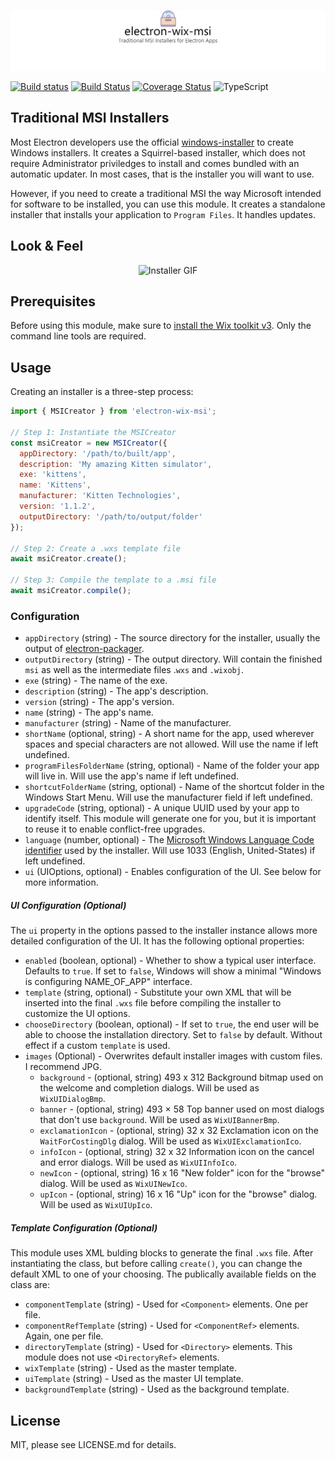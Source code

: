 ![electron-wix-msi](.github/logo.png)

[![Build status](https://ci.appveyor.com/api/projects/status/s54pty8rve3yemb9?svg=true)](https://ci.appveyor.com/project/felixrieseberg/electron-wix-msi) [![Build Status](https://travis-ci.org/felixrieseberg/electron-wix-msi.svg?branch=master)](https://travis-ci.org/felixrieseberg/electron-wix-msi) [![Coverage Status](https://coveralls.io/repos/github/felixrieseberg/electron-wix-msi/badge.svg?branch=master)](https://coveralls.io/github/felixrieseberg/electron-wix-msi?branch=master) ![TypeScript](https://img.shields.io/badge/typings-included-brightgreen.svg)

## Traditional MSI Installers
Most Electron developers use the official [windows-installer](https://github.com/electron/windows-installer) to create Windows installers. It creates a Squirrel-based installer, which does not require Administrator priviledges to install and comes bundled with an automatic updater. In most cases, that is the installer you will want to use.

However, if you need to create a traditional MSI the way Microsoft intended for software to be installed, you can use this module. It creates a standalone installer that installs your application to `Program Files`. It handles updates.

## Look & Feel

<p align="center"><img src="https://github.com/felixrieseberg/electron-wix-msi/raw/master/.github/installer.gif" alt="Installer GIF"></p>

## Prerequisites
Before using this module, make sure to [install the Wix toolkit v3](http://wixtoolset.org/releases/). Only the command line tools are required.

## Usage
Creating an installer is a three-step process:

```js
import { MSICreator } from 'electron-wix-msi';

// Step 1: Instantiate the MSICreator
const msiCreator = new MSICreator({
  appDirectory: '/path/to/built/app',
  description: 'My amazing Kitten simulator',
  exe: 'kittens',
  name: 'Kittens',
  manufacturer: 'Kitten Technologies',
  version: '1.1.2',
  outputDirectory: '/path/to/output/folder'
});

// Step 2: Create a .wxs template file
await msiCreator.create();

// Step 3: Compile the template to a .msi file
await msiCreator.compile();
```

### Configuration
 - `appDirectory` (string) - The source directory for the installer, usually the output of [electron-packager](https://github.com/electron-userland/electron-packager).
 - `outputDirectory` (string) - The output directory. Will contain the finished `msi` as well as the intermediate files .`wxs` and `.wixobj`.
 - `exe` (string) - The name of the exe.
 - `description` (string) - The app's description.
 - `version` (string) - The app's version.
 - `name` (string) - The app's name.
 - `manufacturer` (string) - Name of the manufacturer.
 - `shortName` (optional, string) - A short name for the app, used wherever spaces and special characters are not allowed. Will use the name if left undefined.
 - `programFilesFolderName` (string, optional) - Name of the folder your app will live in. Will use the app's name if left undefined.
 - `shortcutFolderName` (string, optional) - Name of the shortcut folder in the Windows Start Menu. Will use the manufacturer field if left undefined.
 - `upgradeCode` (string, optional) - A unique UUID used by your app to identify itself. This module will generate one for you, but it is important to reuse it to enable conflict-free upgrades.
 - `language` (number, optional) - The [Microsoft Windows Language Code identifier](https://msdn.microsoft.com/en-us/library/cc233965.aspx) used by the installer. Will use 1033 (English, United-States) if left undefined.
 - `ui` (UIOptions, optional) - Enables configuration of the UI. See below for more information.


##### UI Configuration (Optional)
The `ui` property in the options passed to the installer instance allows more detailed configuration of the UI. It has the following optional properties:
 - `enabled` (boolean, optional) - Whether to show a typical user interface. Defaults to `true`. If set to `false`, Windows will show a minimal "Windows is configuring NAME_OF_APP" interface.
 - `template` (string, optional) - Substitute your own XML that will be inserted into the final `.wxs` file before compiling the installer to customize the UI options.
 - `chooseDirectory` (boolean, optional) - If set to `true`, the end user will be able to choose the installation directory. Set to `false` by default. Without effect if a custom `template` is used.
 - `images` (Optional) - Overwrites default installer images with custom files. I recommend JPG.
    - `background` - (optional, string) 493 x 312 Background bitmap used on the welcome and completion dialogs. Will be used as `WixUIDialogBmp`.
    - `banner` - (optional, string) 493 × 58 Top banner used on most dialogs that don't use `background`. Will be used as `WixUIBannerBmp`.
    - `exclamationIcon` - (optional, string) 32 x 32 Exclamation icon on the `WaitForCostingDlg` dialog. Will be used as `WixUIExclamationIco`.
    - `infoIcon` - (optional, string) 32 x 32 Information icon on the cancel and error dialogs. Will be used as `WixUIInfoIco`.
    - `newIcon` - (optional, string) 16 x 16 "New folder" icon for the "browse" dialog. Will be used as `WixUINewIco`.
    - `upIcon` - (optional, string) 16 x 16 "Up" icon for the "browse" dialog. Will be used as `WixUIUpIco`.


##### Template Configuration (Optional)
This module uses XML bulding blocks to generate the final `.wxs` file. After instantiating the class, but before calling `create()`, you can change the default XML to one of your choosing. The publically available fields on the class are:

 - `componentTemplate` (string) - Used for `<Component>` elements. One per file.
 - `componentRefTemplate` (string) - Used for `<ComponentRef>` elements. Again, one per file.
 - `directoryTemplate` (string) - Used for `<Directory>` elements. This module does not use `<DirectoryRef>` elements.
 - `wixTemplate` (string) - Used as the master template.
 - `uiTemplate` (string) - Used as the master UI template.
 - `backgroundTemplate` (string) - Used as the background template.

## License
MIT, please see LICENSE.md for details.
